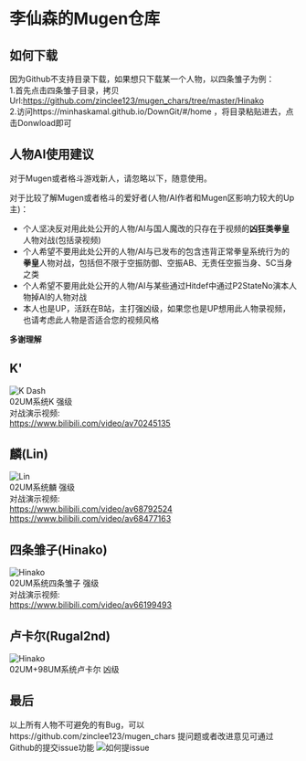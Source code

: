 # 李仙森的Mugen仓库

## 如何下载
因为Github不支持目录下载，如果想只下载某一个人物，以四条雏子为例：  
1.首先点击四条雏子目录，拷贝Url:https://github.com/zinclee123/mugen_chars/tree/master/Hinako  
2.访问https://minhaskamal.github.io/DownGit/#/home ，将目录粘贴进去，点击Donwload即可  

## 人物AI使用建议
对于Mugen或者格斗游戏新人，请忽略以下，随意使用。

对于比较了解Mugen或者格斗的爱好者(人物/AI作者和Mugen区影响力较大的Up主)：
* 个人坚决反对用此处公开的人物/AI与国人魔改的只存在于视频的**凶狂类拳皇**人物对战(包括录视频)
* 个人希望不要用此处公开的人物/AI与已发布的包含违背正常拳皇系统行为的**拳皇**人物对战，包括但不限于空振防御、空振AB、无责任空振当身、5C当身之类
* 个人希望不要用此处公开的人物/AI与某些通过Hitdef中通过P2StateNo演本人物掉AI的人物对战  
* 本人也是UP，活跃在B站，主打强凶级，如果您也是UP想用此人物录视频，也请考虑此人物是否适合您的视频风格  

**多谢理解**

## K'
![K Dash](https://github.com/zinclee123/mugen_chars/blob/master/Resources/KDash.gif)  
02UM系统K 强级  
对战演示视频:  
https://www.bilibili.com/video/av70245135 

## 麟(Lin)
![Lin](https://github.com/zinclee123/mugen_chars/blob/master/Resources/Lin.gif)  
02UM系统麟 强级   
对战演示视频:   
https://www.bilibili.com/video/av68792524   
https://www.bilibili.com/video/av68477163

## 四条雏子(Hinako)
![Hinako](https://github.com/zinclee123/mugen_chars/blob/master/Resources/Hinako.gif)   
02UM系统四条雏子 强级   
对战演示视频:   
https://www.bilibili.com/video/av66199493  

## 卢卡尔(Rugal2nd)
![Hinako](https://github.com/zinclee123/mugen_chars/blob/master/Resources/Rugal.gif)    
02UM+98UM系统卢卡尔 凶级      

## 最后
以上所有人物不可避免的有Bug，可以https://github.com/zinclee123/mugen_chars 提问题或者改进意见可通过Github的提交issue功能
![如何提issue](https://github.com/zinclee123/mugen_chars/blob/master/Resources/issue.png)
